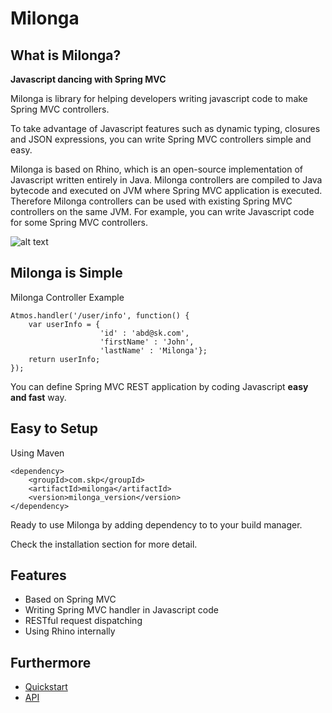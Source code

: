Milonga 
=========

What is Milonga?
-----------------

**Javascript dancing with Spring MVC**

Milonga is library for helping developers writing javascript code to make Spring MVC controllers.

To take advantage of Javascript features such as dynamic typing, closures and JSON expressions, you can write Spring MVC controllers simple and easy.

Milonga is based on Rhino, which is an open-source implementation of Javascript written entirely in Java. Milonga controllers are compiled to Java bytecode and executed on JVM where Spring MVC application is executed. Therefore Milonga controllers can be used with existing Spring MVC controllers on the same JVM. For example, you can write Javascript code for some Spring MVC controllers.

![alt text](https://github.com/kayemkim/milonga/wiki/images/simple_architecture.png "Milonga Overview")

Milonga is Simple
-----------------

Milonga Controller Example

	Atmos.handler('/user/info', function() {
		var userInfo = {
						'id' : 'abd@sk.com',
						'firstName' : 'John',
						'lastName' : 'Milonga'};
		return userInfo;
	});

You can define Spring MVC REST application by coding Javascript **easy and fast** way.

Easy to Setup
-------------

Using Maven
    	
	<dependency>
		<groupId>com.skp</groupId>
		<artifactId>milonga</artifactId>
		<version>milonga_version</version>
	</dependency>

Ready to use Milonga by adding dependency to to your build manager.

Check the installation section for more detail. 

Features
--------

* Based on Spring MVC
* Writing Spring MVC handler in Javascript code
* RESTful request dispatching
* Using Rhino internally

Furthermore
-----------

* [Quickstart](./wiki/Quickstart)
* [API](./wiki/API)
